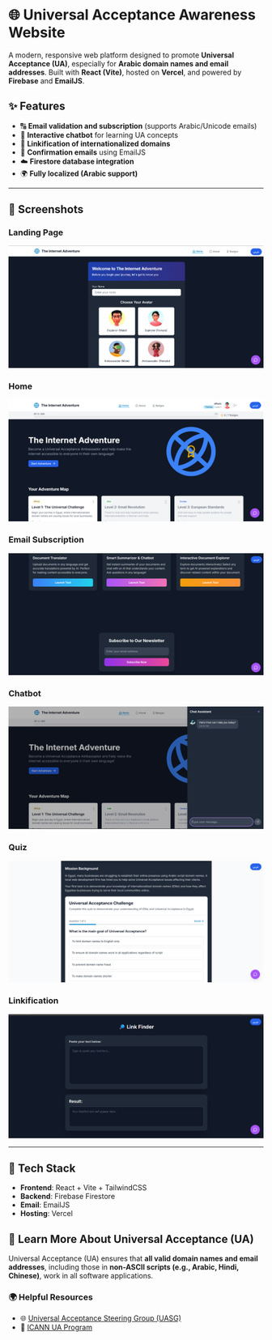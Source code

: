 # 🌐 Universal Acceptance Awareness Website

A modern, responsive web platform designed to promote **Universal Acceptance (UA)**, especially for **Arabic domain names and email addresses**. Built with **React (Vite)**, hosted on **Vercel**, and powered by **Firebase** and **EmailJS**.

## ✨ Features

- 🔠 **Email validation and subscription** (supports Arabic/Unicode emails)
- 💬 **Interactive chatbot** for learning UA concepts
- 🔗 **Linkification of internationalized domains**
- 📨 **Confirmation emails** using EmailJS
- ☁️ **Firestore database integration**
- 🌍 **Fully localized (Arabic support)**

---

## 📸 Screenshots

### Landing Page
![Landing Page](./images/user.png)

### Home 
![Chatbot](./images/home.png)

###  Email Subscription
![Email Subscription](./images//subscribe.png)

###  Chatbot
![Chatbot](./images/chatbot.png)

###  Quiz
![Chatbot](./images/quiz.png)

### Linkification
![Chatbot](./images/linkification.png)


---

## 🔧 Tech Stack

- **Frontend**: React + Vite + TailwindCSS
- **Backend**: Firebase Firestore
- **Email**: EmailJS
- **Hosting**: Vercel

## 🧠 Learn More About Universal Acceptance (UA)

Universal Acceptance (UA) ensures that **all valid domain names and email addresses**, including those in **non-ASCII scripts (e.g., Arabic, Hindi, Chinese)**, work in all software applications.

### 🌍 Helpful Resources

- 🌐 [Universal Acceptance Steering Group (UASG)](https://uasg.tech)
- 🏢 [ICANN UA Program](https://www.icann.org/ua)